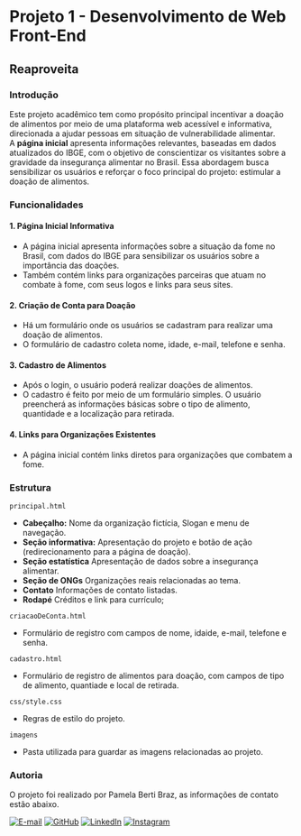 # Projeto 1 - Desenvolvimento de Web Front-End

## Reaproveita

### Introdução
Este projeto acadêmico tem como propósito principal incentivar a doação de alimentos por meio de uma plataforma web acessível e informativa, direcionada a ajudar pessoas em situação de vulnerabilidade alimentar.  
A **página inicial** apresenta informações relevantes, baseadas em dados atualizados do IBGE, com o objetivo de conscientizar os visitantes sobre a gravidade da insegurança alimentar no Brasil. Essa abordagem busca sensibilizar os usuários e reforçar o foco principal do projeto: estimular a doação de alimentos.

### Funcionalidades

#### 1. Página Inicial Informativa
- A página inicial apresenta informações sobre a situação da fome no Brasil, com dados do IBGE para sensibilizar os usuários sobre a importância das doações.
- Também contém links para organizações parceiras que atuam no combate à fome, com seus logos e links para seus sites.

#### 2. Criação de Conta para Doação
- Há um formulário onde os usuários se cadastram para realizar uma doação de alimentos.
- O formulário de cadastro coleta nome, idade, e-mail, telefone e senha.

#### 3. Cadastro de Alimentos
- Após o login, o usuário poderá realizar doações de alimentos.
- O cadastro é feito por meio de um formulário simples. O usuário preencherá as informações básicas sobre o tipo de alimento, quantidade e a localização para retirada.

#### 4. Links para Organizações Existentes
- A página inicial contém links diretos para organizações que combatem a fome.

### Estrutura
```principal.html```
- **Cabeçalho:** Nome da organização fictícia, Slogan e menu de navegação.
- **Seção informativa:** Apresentação do projeto e botão de ação (redirecionamento para a página de doação).
- **Seção estatística** Apresentação de dados sobre a insegurança alimentar.
- **Seção de ONGs** Organizações reais relacionadas ao tema.
- **Contato** Informações de contato listadas.
- **Rodapé** Créditos e link para currículo;

```criacaoDeConta.html```
- Formulário de registro com campos de nome, idaide, e-mail, telefone e senha.

```cadastro.html```
- Formulário de registro de alimentos para doação, com campos de tipo de alimento, quantiade e local de retirada.

```css/style.css```
- Regras de estilo do projeto.

```imagens```
- Pasta utilizada para guardar as imagens relacionadas ao projeto.

### Autoria
O projeto foi realizado por Pamela Berti Braz, as informações de contato estão abaixo.    
  
[![E-mail](https://img.shields.io/badge/-Email-000?style=for-the-badge&logo=microsoft-outlook&logoColor=007BFF)](mailto:pbraz@alunos.utfpr.edu.br) [![GitHub](https://img.shields.io/badge/GitHub-100000?style=for-the-badge&logo=github&logoColor=white)](https://github.com/pamms2) [![LinkedIn](https://img.shields.io/badge/LinkedIn-0077B5?style=for-the-badge&logo=linkedin&logoColor=white)](https://www.linkedin.com/in/pamela-berti-braz-64603a314/) [![Instagram](https://img.shields.io/badge/-Instagram-%23E4405F?style=for-the-badge&logo=instagram&logoColor=white)](https://www.instagram.com/pamm_bb/)  
